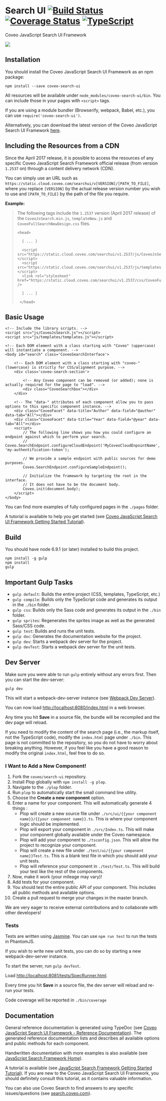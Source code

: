 # Search UI [![Build Status](https://travis-ci.org/coveo/search-ui.svg?branch=master)](https://travis-ci.org/coveo/search-ui) [![Coverage Status](https://coveralls.io/repos/github/coveo/search-ui/badge.svg?branch=master)](https://coveralls.io/github/coveo/search-ui?branch=master) [![TypeScript](https://badges.frapsoft.com/typescript/code/typescript.svg?v=101)](https://github.com/ellerbrock/typescript-badges/)

Coveo JavaScript Search UI Framework

<img id='readme-image' src='https://raw.githubusercontent.com/coveo/search-ui/master/readme.png' />

## Installation

You should install the Coveo JavaScript Search UI Framework as an npm package:

    npm install --save coveo-search-ui

All resources will be available under `node_modules/coveo-search-ui/bin`. You can include those in your pages with 
`<script>` tags.

If you are using a module bundler (Browserify, webpack, Babel, etc.), you can use `require('coveo-search-ui')`.

Alternatively, you can download the latest version of the Coveo JavaScript Search UI Framework 
[here](http://productupdate.coveo.com/?product=coveo-search-ui&version=1).

## Including the Resources from a CDN

Since the April 2017 release, it is possible to access the resources of any specific Coveo JavaScript Search  Framework 
official release (from version `1.2537` on) through a content delivery network (CDN).

You can simply use an URL such as `https://static.cloud.coveo.com/searchui/v[VERSION]/[PATH_TO_FILE]`, where you 
replace `[VERSION]` by the actual release version number you wish to use and `[PATH_TO_FILE]` by the path of the file 
you require.

**Example:**
> The following tags include the `1.2537` version (April 2017 release) of the `CoveoJsSearch.min.js`, `templateNew.js` 
> and `CoveoFullSearchNewDesign.css` files.
> ```
> <head>
>
>   [ ... ]
>
>   <script src="https://static.cloud.coveo.com/searchui/v1.2537/js/CoveoJsSearch.min.js"></script>
>   <script src="https://static.cloud.coveo.com/searchui/v1.2537/js/templates/templatesNew.js"></script>
>   <link rel="stylesheet" href="https://static.cloud.coveo.com/searchui/v1.2537/css/CoveoFullSearchNewDesign.css" />
>
>   [ ... ]
>
>  </head>
> ```

## Basic Usage

```
<!-- Include the library scripts. -->
<script src="js/CoveoJsSearch.js"></script>
<script src="js/templates/templates.js"></script>

<!-- Each DOM element with a class starting with "Coveo" (uppercase) will instantiate a component. -->
<body id="search" class='CoveoSearchInterface'>

    <!-- Each DOM element with a class starting with "coveo-" (lowercase) is strictly for CSS/alignment purpose. -->
    <div class='coveo-search-section'>

        <!-- Any Coveo component can be removed (or added); none is actually required for the page to "load". -->
        <div class="CoveoSearchbox"></div>
    </div>

    <!-- The "data-" attributes of each component allow you to pass options to this specific component instance. -->
    <div class="CoveoFacet" data-title="Author" data-field="@author" data-tab="All"></div>
    <div class="CoveoFacet" data-title="Year" data-field="@year" data-tab="All"></div>
    <script>
        // The following line shows you how you could configure an endpoint against which to perform your search.
        // Coveo.SearchEndpoint.configureCloudEndpoint('MyCoveoCloudEnpointName', 'my-authentification-token');

        // We provide a sample endpoint with public sources for demo purposes.
        Coveo.SearchEndpoint.configureSampleEndpoint();
        
        // Initialize the framework by targeting the root in the interface.
        // It does not have to be the document body.
        Coveo.init(document.body);
    </script>
</body>
```

You can find more examples of fully configured pages in the `./pages` folder.

A tutorial is available to help you get started (see 
[Coveo JavaScript Search UI Framework Getting Started Tutorial](https://developers.coveo.com/x/J4okAg)).

## Build

You should have node 6.9.1 (or later) installed to build this project.

    npm install -g gulp
    npm install
    gulp

## Important Gulp Tasks

* `gulp default`: Builds the entire project (CSS, templates, TypeScript, etc.)
* `gulp compile`: Builds only the TypeScript code and generates its output in the `./bin` folder.
* `gulp css`: Builds only the Sass code and generates its output in the `./bin` folder.
* `gulp sprites`: Regenerates the sprites image as well as the generated Sass/CSS code.
* `gulp test`: Builds and runs the unit tests.
* `gulp doc`: Generates the documentation website for the project.
* `gulp dev`: Starts a webpack dev server for the project.
* `gulp devTest`: Starts a webpack dev server for the unit tests.

## Dev Server

Make sure you were able to run `gulp` entirely without any errors first. Then you can start the dev-server:


    gulp dev

This will start a webpack-dev-server instance (see 
[Webpack Dev Server](https://webpack.github.io/docs/webpack-dev-server.html)).

You can now load [http://localhost:8080/index.html](http://localhost:8080/index.html) in a web browser.

Any time you hit **Save** in a source file, the bundle will be recompiled and the dev page will reload.

If you need to modify the content of the search page (i.e., the markup itself, not the TypeScript code), modify the 
`index.html` page under `./bin`. This page is not committed to the repository, so you do not have to worry about 
breaking anything. However, if you feel like you have a good reason to modify the original `index.html`, feel free to 
do so.

<h3 class="home-section-with-ordered-list">I Want to Add a New Component!</h3> 

1. Fork the `coveo/search-ui` repository.
2. Install Plop globally with `npm install -g plop`.
3. Navigate to the `./plop` folder.
4. Run `plop` to automatically start the small command line utility.
5. Choose the **Create a new component** option.
6. Enter a name for your component. This will automatically generate 4 things :
    * Plop will create a new source file under `./src/ui/{{your component name}}/{{your component name}}.ts`.
      This is where your component logic should be implemented.
    * Plop will export your component in `./src/Index.ts`. This will make your component globally available under the 
      Coveo namespace.
    * Plop will add your component to `./tsconfig.json`. This will allow the project to recognize your component.
    * Plop will create a new file under `./test/ui/{{your component name}}Test.ts`. This is a blank test file in which 
      you should add your unit tests.
    * Plop will reference your component in `./test/Test.ts`. This will build your test like the rest of the 
      components.
7. Now, make it work (your mileage may vary)!
8. Add tests for your component.
9. You should test the entire public API of your component. This includes all public methods and available options.
10. Create a pull request to merge your changes in the master branch.

We are very eager to receive external contributions and to collaborate with other developers!

### Tests

Tests are written using [Jasmine](http://jasmine.github.io/2.4/introduction.html). You can use `npm run test` to run 
the tests in PhantomJS.

If you wish to write new unit tests, you can do so by starting a new webpack-dev-server instance.

To start the server, run `gulp devTest`.

Load [http://localhost:8081/tests/SpecRunner.html](http://localhost:8081/tests/SpecRunner.html).

Every time you hit **Save** in a source file, the dev server will reload and re-run your tests.

Code coverage will be reported in `./bin/coverage`

## Documentation

General reference documentation is generated using TypeDoc (see 
[Coveo JavaScript Search UI Framework - Reference Documentation](https://coveo.github.io/search-ui/)). The 
generated reference documentation lists and describes all available options and public methods for each component.

Handwritten documentation with more examples is also available (see 
[JavaScript Search Framework Home](https://developers.coveo.com/display/JsSearchV1/JavaScript+Search+Framework+V1+Home)).

A tutorial is available (see 
[JavaScript Search Framework Getting Started Tutorial](https://developers.coveo.com/display/JsSearchV1/JavaScript+Search+Framework+V1+Getting+Started+Tutorial)). 
If you are new to the Coveo JavaScript Search UI Framework, you should definitely consult this tutorial, as it contains 
valuable information.

You can also use Coveo Search to find answers to any specific issues/questions (see 
[search.coveo.com](https://search.coveo.com)).
